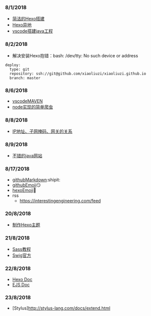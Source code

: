 ### 8/1/2018
- [简洁的Hexo搭建](https://thief.one/2017/03/03/Hexo%E6%90%AD%E5%BB%BA%E5%8D%9A%E5%AE%A2%E6%95%99%E7%A8%8B/)
- [Hexo异地](https://blog.csdn.net/zwx2445205419/article/details/66970640)
- [vscode搭建java工程](https://www.codercto.com/a/12779.html)
### 8/2/2018
- 解决安装Hexo抱错：bash: /dev/tty: No such device or address
```
deploy:
  type: git
  repository: ssh://git@github.com/xiaoliuzi/xiaoliuzi.github.io
  branch: master
```
### 8/6/2018 
- [vscodeMAVEN](https://blog.csdn.net/qq_26026975/article/details/79487054)
- [node实现的简单爬虫](https://blog.csdn.net/lzh5997/article/details/80531268)
### 8/8/2018
- [IP地址、子网掩码、网关的关系](http://blog.51cto.com/zhoutao/93629)
### 8/9/2018
- [不错的java网站](https://beginnersbook.com/java-tutorial-for-beginners-with-examples/)
### 8/17/2018
- [githubMarkdown](https://help.github.com/articles/basic-writing-and-formatting-syntax/#using-emoji):shipit:
- [githubEmoji](https://segmentfault.com/a/1190000009649780):smirk:
- [hexoEmoji](http://very9s.net/post/hexo-support-emoji/):girl:
- rss
  - https://interestingengineering.com/feed
### 20/8/2018
- [制作Hexo主题](https://segmentfault.com/a/1190000008040387)
### 21/8/2018
- [Sass教程](https://www.sass.hk/guide/)
- [Swig官方](http://node-swig.github.io/swig-templates/docs/)
### 22/8/2018
- [Hexo Doc](https://hexo.io/docs/variables)
- [EJS Doc](https://ejs.bootcss.com/)
### 23/8/2018
- [Stylus]http://stylus-lang.com/docs/extend.html
